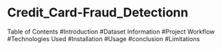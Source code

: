# Credit_Card-Fraud_Detectionn
Table of Contents
#Introduction
#Dataset Information
#Project Workflow
#Technologies Used
#Installation
#Usage
#conclusion
#Limitations
